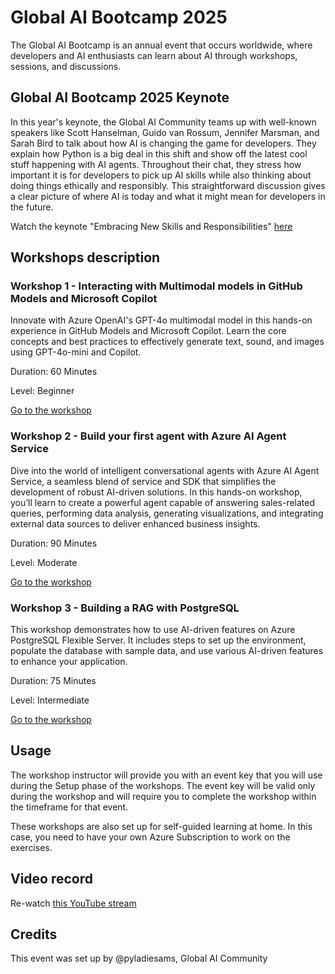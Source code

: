 # Global AI Bootcamp 2025

The Global AI Bootcamp is an annual event that occurs worldwide, where developers and AI enthusiasts can learn about AI through workshops, sessions, and discussions.

## Global AI Bootcamp 2025 Keynote 

In this year's keynote, the Global AI Community teams up with well-known speakers like Scott Hanselman, Guido van Rossum, Jennifer Marsman, and Sarah Bird to talk about how AI is changing the game for developers. They explain how Python is a big deal in this shift and show off the latest cool stuff happening with AI agents. Throughout their chat, they stress how important it is for developers to pick up AI skills while also thinking about doing things ethically and responsibly. This straightforward discussion gives a clear picture of where AI is today and what it might mean for developers in the future.

Watch the keynote "Embracing New Skills and Responsibilities" [here](https://keynote.globalaibootcamp.com/)

## Workshops description

### Workshop 1 - Interacting with Multimodal models in GitHub Models and Microsoft Copilot

Innovate with Azure OpenAI's GPT-4o multimodal model in this hands-on experience in GitHub Models and Microsoft Copilot. Learn the core concepts and best practices to effectively generate text, sound, and images using GPT-4o-mini and Copilot.

Duration: 60 Minutes

Level: Beginner

[Go to the workshop](https://workshop-github-models.globalaibootcamp.com/)

### Workshop 2 - Build your first agent with Azure AI Agent Service

Dive into the world of intelligent conversational agents with Azure AI Agent Service, a seamless blend of service and SDK that simplifies the development of robust AI-driven solutions. In this hands-on workshop, you’ll learn to create a powerful agent capable of answering sales-related queries, performing data analysis, generating visualizations, and integrating external data sources to deliver enhanced business insights.

Duration: 90 Minutes

Level: Moderate

[Go to the workshop](https://workshop-ai-agents.globalaibootcamp.com/)

### Workshop 3 - Building a RAG with PostgreSQL

This workshop demonstrates how to use AI-driven features on Azure PostgreSQL Flexible Server. It includes steps to set up the environment, populate the database with sample data, and use various AI-driven features to enhance your application.

Duration: 75 Minutes

Level: Intermediate

[Go to the workshop](https://github.com/GlobalAICommunity/global-ai-bootcamp-2025-workshop-genai-on-postgresql)

## Usage 

The workshop instructor will provide you with an event key that you will use during the Setup phase of the workshops. The event key will be valid only during the workshop and will require you to complete the workshop within the timeframe for that event.

These workshops are also set up for self-guided learning at home. In this case, you need to have your own Azure Subscription to work on the exercises. 

## Video record
Re-watch [this YouTube stream](https://youtu.be/wzC670ONSRw?feature=shared&t=59)

## Credits
This event was set up by @pyladiesams, Global AI Community
